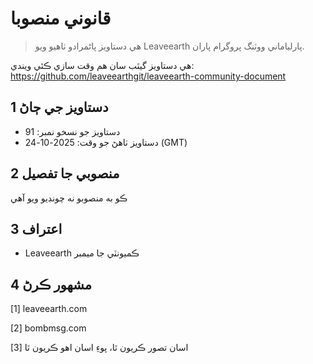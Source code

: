 # قانوني منصوبا

>ھي دستاويز پاڻمرادو ٺاھيو ويو Leaveearth پارلياماني ووٽنگ پروگرام پاران.

هي دستاويز گيٿب سان هم وقت سازي ڪئي ويندي: https://github.com/leaveearthgit/leaveearth-community-document

## 1 دستاويز جي ڄاڻ

- دستاويز جو نسخو نمبر: 91
- دستاويز ٺاهڻ جو وقت: 2025-10-24 (GMT)

## 2 منصوبي جا تفصيل

ڪو به منصوبو نه چونڊيو ويو آهي

## 3 اعتراف
* Leaveearth ڪميونٽي جا ميمبر

## 4 مشهور ڪرڻ
[1] leaveearth.com

[2] bombmsg.com

[3] اسان تصور ڪريون ٿا، پوءِ اسان اهو ڪريون ٿا